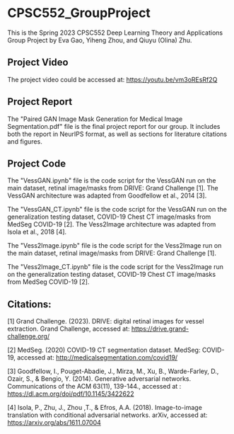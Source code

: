 # CPSC552_GroupProject

This is the Spring 2023 CPSC552 Deep Learning Theory and Applications Group Project by Eva Gao, Yiheng Zhou, and Qiuyu (Olina) Zhu. 

## Project Video 
The project video could be accessed at: https://youtu.be/vm3oREsRf2Q 

## Project Report 
The "Paired GAN Image Mask Generation for Medical Image Segmentation.pdf" file is the final project report for our group. It includes both the report in NeurIPS format, as well as sections for literature citations and figures. 

## Project Code 
The "VessGAN.ipynb" file is the code script for the VessGAN run on the main dataset, retinal image/masks from DRIVE: Grand Challenge [1]. The VessGAN architecture was adapted from Goodfellow et al., 2014 [3]. 

The "VessGAN_CT.ipynb" file is the code script for the VessGAN run on the generalization testing dataset, COVID-19 Chest CT image/masks from MedSeg COVID-19 [2]. The Vess2Image architecture was adapted from Isola et al., 2018 [4]. 

The "Vess2Image.ipynb" file is the code script for the Vess2Image run on the main dataset, retinal image/masks from DRIVE: Grand Challenge [1]. 

The "Vess2Image_CT.ipynb" file is the code script for the Vess2Image run on the generalization testing dataset, COVID-19 Chest CT image/masks from MedSeg COVID-19 [2]. 


## Citations: 
[1] Grand Challenge. (2023). DRIVE: digital retinal images for vessel extraction. Grand Challenge, accessed at: https://drive.grand-challenge.org/

[2] MedSeg. (2020) COVID-19 CT segmentation dataset. MedSeg: COVID-19, accessed at: http://medicalsegmentation.com/covid19/

[3] Goodfellow, I., Pouget-Abadie, J., Mirza, M., Xu, B., Warde-Farley, D., Ozair, S., & Bengio, Y. (2014). Generative adversarial networks. Communications of the ACM 63(11), 139-144., accessed at : https://dl.acm.org/doi/pdf/10.1145/3422622

[4] Isola, P., Zhu, J., Zhou ,T., & Efros, A.A. (2018). Image-to-image translation with conditional adversarial networks. arXiv, accessed at: https://arxiv.org/abs/1611.07004 
